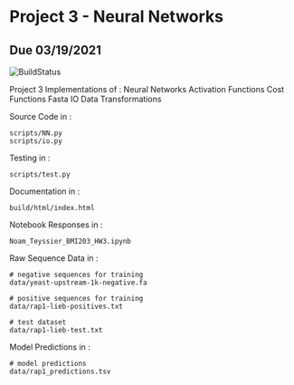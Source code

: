 # Project 3 - Neural Networks
## Due 03/19/2021

![BuildStatus](https://github.com/noamteyssier/Project3/workflows/HW3/badge.svg?event=push)


Project 3 Implementations of :
    Neural Networks
    Activation Functions
    Cost Functions
    Fasta IO
    Data Transformations

Source Code in :
```
scripts/NN.py
scripts/io.py
```

Testing in :
```
scripts/test.py
```

Documentation in :
```
build/html/index.html
```

Notebook Responses in :
```
Noam_Teyssier_BMI203_HW3.ipynb
```

Raw Sequence Data in :
```
# negative sequences for training
data/yeast-upstream-1k-negative.fa

# positive sequences for training
data/rap1-lieb-positives.txt

# test dataset
data/rap1-lieb-test.txt

```

Model Predictions in :
```
# model predictions
data/rap1_predictions.tsv
```
